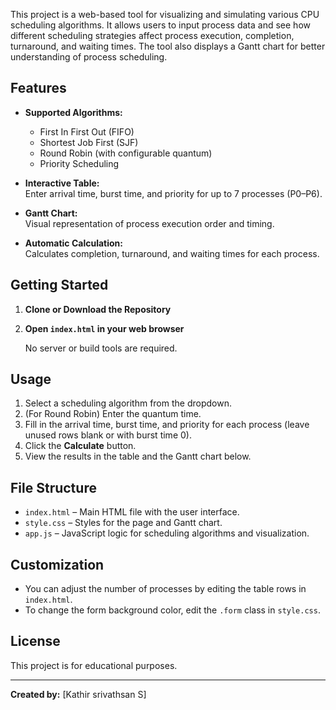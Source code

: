 This project is a web-based tool for visualizing and simulating various CPU scheduling algorithms. It allows users to input process data and see how different scheduling strategies affect process execution, completion, turnaround, and waiting times. The tool also displays a Gantt chart for better understanding of process scheduling.

## Features

- **Supported Algorithms:**
  - First In First Out (FIFO)
  - Shortest Job First (SJF)
  - Round Robin (with configurable quantum)
  - Priority Scheduling

- **Interactive Table:**  
  Enter arrival time, burst time, and priority for up to 7 processes (P0–P6).

- **Gantt Chart:**  
  Visual representation of process execution order and timing.

- **Automatic Calculation:**  
  Calculates completion, turnaround, and waiting times for each process.

## Getting Started

1. **Clone or Download the Repository**

2. **Open `index.html` in your web browser**

   No server or build tools are required.

## Usage

1. Select a scheduling algorithm from the dropdown.
2. (For Round Robin) Enter the quantum time.
3. Fill in the arrival time, burst time, and priority for each process (leave unused rows blank or with burst time 0).
4. Click the **Calculate** button.
5. View the results in the table and the Gantt chart below.

## File Structure

- `index.html` – Main HTML file with the user interface.
- `style.css` – Styles for the page and Gantt chart.
- `app.js` – JavaScript logic for scheduling algorithms and visualization.

## Customization

- You can adjust the number of processes by editing the table rows in `index.html`.
- To change the form background color, edit the `.form` class in `style.css`.

## License

This project is for educational purposes.

---

**Created by:** [Kathir srivathsan S]
